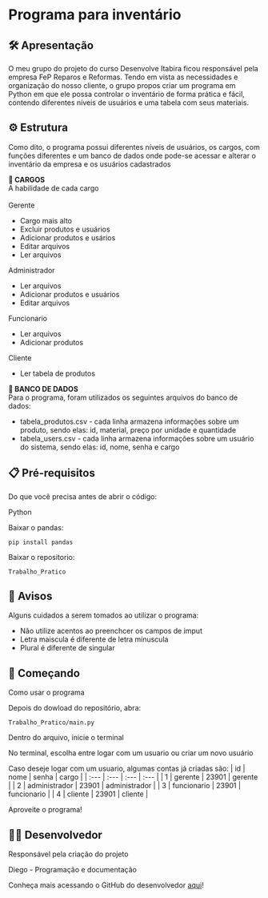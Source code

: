 # Programa para inventário 

## 🛠️ Apresentação
O meu grupo do projeto do curso Desenvolve Itabira ficou responsável pela empresa FeP Reparos e Reformas. Tendo em vista as necessidades e organização do nosso cliente, o grupo propos criar um programa em Python
em que ele possa controlar o inventário de forma prática e fácil, contendo diferentes níveis de usuários e uma tabela com seus materiais.

## ⚙️ Estrutura
Como dito, o programa possui diferentes níveis de usuários, os cargos, com funções diferentes e um banco de dados onde pode-se acessar e alterar o inventário da empresa e os usuários cadastrados

**💼 CARGOS** <br>
A habilidade de cada cargo <br>
<br> Gerente
* Cargo mais alto
* Excluir produtos e usuários
* Adicionar produtos e usários
* Editar arquivos
* Ler arquivos

Administrador
* Ler arquivos
* Adicionar produtos e usuários
* Editar arquivos

Funcionario
* Ler arquivos
* Adicionar produtos

Cliente
* Ler tabela de produtos


**💾 BANCO DE DADOS**  
Para o programa, foram utilizados os seguintes arquivos do banco de dados:
* tabela_produtos.csv - cada linha armazena informações sobre um produto, sendo elas: id, material, preço por unidade e quantidade
* tabela_users.csv - cada linha armazena informações sobre um usuário do sistema, sendo elas: id, nome, senha e cargo

## 📋 Pré-requisitos 
Do que você precisa antes de abrir o código:

Python

Baixar o pandas:
```
pip install pandas
```
Baixar o repositorio:
```
Trabalho_Pratico
```

## 🚨 Avisos
Alguns cuidados a serem tomados ao utilizar o programa:
* Não utilize acentos ao preenchcer os campos de imput
* Letra maiscula é diferente de letra minuscula
* Plural é diferente de singular

## 🏁 Começando
Como usar o programa

Depois do dowload do repositório, abra:
```
Trabalho_Pratico/main.py
```

Dentro do arquivo, inicie o terminal

No terminal, escolha entre logar com um usuario ou criar um novo usuário

Caso deseje logar com um usuario, algumas contas já criadas são:
| id           | nome           | senha         | cargo         |
| :---         | :---           | :---          | :---          |
| 1            | gerente        | 23901         | gerente       |
| 2            | administrador  | 23901         | administrador |
| 3            | funcionario    | 23901         | funcionario   |
| 4            | cliente        | 23901         | cliente       |

Aproveite o programa!

## 👨‍💻 Desenvolvedor 
Responsável pela criação do projeto 

Diego - Programação e documentação

Conheça mais acessando o GitHub do desenvolvedor [aqui](https://github.com/Di3go07)!
